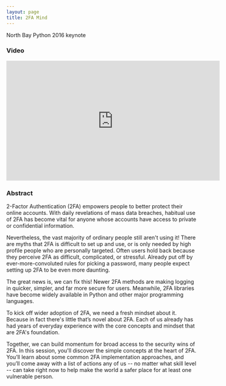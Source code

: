 ```yaml
---
layout: page
title: 2FA Mind
---
```


North Bay Python 2016 keynote


### Video

<iframe width="560" height="315" src="https://www.youtube-nocookie.com/embed/WHyzM6pYmyQ?rel=0" frameborder="0" gesture="media" allow="encrypted-media" allowfullscreen></iframe>


### Abstract

2-Factor Authentication (2FA) empowers people to better protect their online accounts. With daily revelations of mass data breaches, habitual use of 2FA has become vital for anyone whose accounts have access to private or confidential information.

Nevertheless, the vast majority of ordinary people still aren't using it! There are myths that 2FA is difficult to set up and use, or is only needed by high profile people who are personally targeted. Often users hold back because they perceive 2FA as difficult, complicated, or stressful. Already put off by ever-more-convoluted rules for picking a password, many people expect setting up 2FA to be even more daunting.

The great news is, we can fix this! Newer 2FA methods are making logging in quicker, simpler, and far more secure for users. Meanwhile, 2FA libraries have become widely available in Python and other major programming languages.

To kick off wider adoption of 2FA, we need a fresh mindset about it. Because in fact there's little that’s novel about 2FA. Each of us already has had years of everyday experience with the core concepts and mindset that are 2FA's foundation.

Together, we can build momentum for broad access to the security wins of 2FA. In this session, you'll discover the simple concepts at the heart of 2FA. You’ll learn about some common 2FA implementation approaches, and you’ll come away with a list of actions any of us -- no matter what skill level -- can take right now to help make the world a safer place for at least one vulnerable person.
